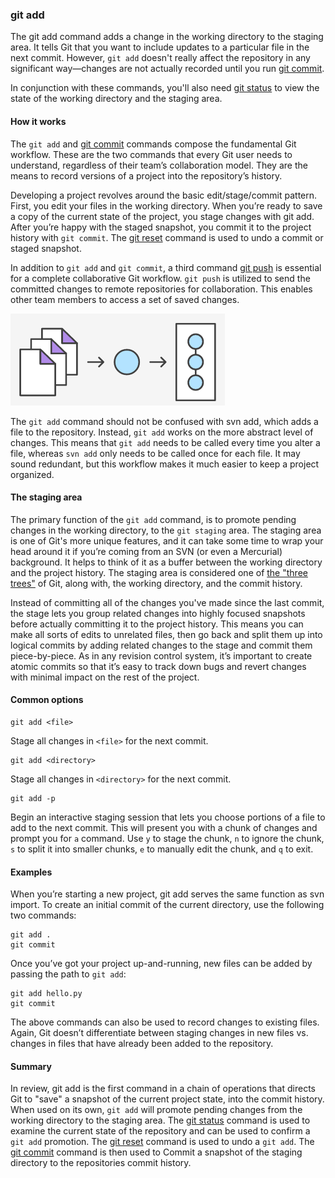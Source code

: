 ### git add

The git add command adds a change in the working directory to the staging area. It tells Git that you want to include updates to a particular file in the next commit. However, `git add` doesn't really affect the repository in any significant way—changes are not actually recorded until you run [git commit](https://www.atlassian.com/git/tutorials/saving-changes/git-commit).

In conjunction with these commands, you'll also need [git status](https://www.atlassian.com/git/tutorials/inspecting-a-repository) to view the state of the working directory and the staging area.

#### How it works

The `git add` and [git commit](https://www.atlassian.com/git/tutorials/saving-changes) commands compose the fundamental Git workflow. These are the two commands that every Git user needs to understand, regardless of their team’s collaboration model. They are the means to record versions of a project into the repository’s history.

Developing a project revolves around the basic edit/stage/commit pattern. First, you edit your files in the working directory. When you’re ready to save a copy of the current state of the project, you stage changes with git add. After you’re happy with the staged snapshot, you commit it to the project history with `git commit`. The [git reset](https://www.atlassian.com/git/tutorials/undoing-changes/git-reset) command is used to undo a commit or staged snapshot.

In addition to `git add` and `git commit`, a third command [git push](https://www.atlassian.com/git/tutorials/syncing) is essential for a complete collaborative Git workflow. `git push` is utilized to send the committed changes to remote repositories for collaboration. This enables other team members to access a set of saved changes.

![](git-add-01.png)

The `git add` command should not be confused with svn add, which adds a file to the repository. Instead, `git add` works on the more abstract level of changes. This means that `git add` needs to be called every time you alter a file, whereas `svn add` only needs to be called once for each file. It may sound redundant, but this workflow makes it much easier to keep a project organized.

#### The staging area

The primary function of the `git add` command, is to promote pending changes in the working directory, to the `git staging` area. The staging area is one of Git's more unique features, and it can take some time to wrap your head around it if you’re coming from an SVN (or even a Mercurial) background. It helps to think of it as a buffer between the working directory and the project history. The staging area is considered one of [the "three trees"](https://www.atlassian.com/git/tutorials/undoing-changes/git-reset) of Git, along with, the working directory, and the commit history.

Instead of committing all of the changes you've made since the last commit, the stage lets you group related changes into highly focused snapshots before actually committing it to the project history. This means you can make all sorts of edits to unrelated files, then go back and split them up into logical commits by adding related changes to the stage and commit them piece-by-piece. As in any revision control system, it’s important to create atomic commits so that it’s easy to track down bugs and revert changes with minimal impact on the rest of the project.

#### Common options

```
git add <file>
```

Stage all changes in `<file>` for the next commit.

```
git add <directory>
```

Stage all changes in `<directory>` for the next commit.

```
git add -p
```

Begin an interactive staging session that lets you choose portions of a file to add to the next commit. This will present you with a chunk of changes and prompt you for `a` command. Use `y` to stage the chunk, `n` to ignore the chunk, `s` to split it into smaller chunks, `e` to manually edit the chunk, and `q` to exit.

#### Examples

When you’re starting a new project, git add serves the same function as svn import. To create an initial commit of the current directory, use the following two commands:

```
git add .
git commit
```

Once you’ve got your project up-and-running, new files can be added by passing the path to `git add`:

```
git add hello.py
git commit
```

The above commands can also be used to record changes to existing files. Again, Git doesn’t differentiate between staging changes in new files vs. changes in files that have already been added to the repository.

#### Summary

In review, git add is the first command in a chain of operations that directs Git to "save" a snapshot of the current project state, into the commit history. When used on its own, `git add` will promote pending changes from the working directory to the staging area. The [git status](https://www.atlassian.com/git/tutorials/inspecting-a-repository) command is used to examine the current state of the repository and can be used to confirm a `git add` promotion. The [git reset](https://www.atlassian.com/git/tutorials/undoing-changes/git-reset) command is used to undo a `git add`. The [git commit](https://www.atlassian.com/git/tutorials/saving-changes/git-commit) command is then used to Commit a snapshot of the staging directory to the repositories commit history.
